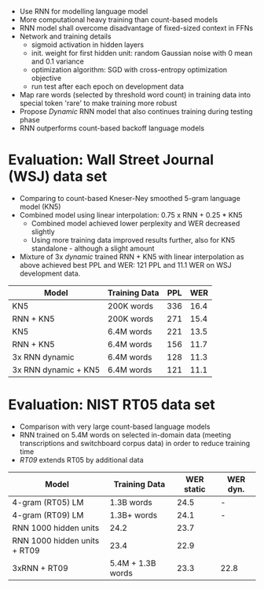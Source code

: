 * Use RNN for modelling language model
* More computational heavy training than count-based models
* RNN model shall overcome disadvantage of fixed-sized context in FFNs
* Network and training details
    * sigmoid activation in hidden layers
    * init. weight for first hidden unit: random Gaussian noise with 0 mean and 0.1 variance
    * optimization algorithm: SGD with cross-entropy optimization objective
    * run test after each epoch on development data
* Map rare words (selected by threshold word count) in training data into special token 'rare' to make training more robust
* Propose *Dynamic* RNN model that also continues training during testing phase
* RNN outperforms count-based backoff language models

# Evaluation: Wall Street Journal (WSJ) data set
* Comparing to count-based Kneser-Ney smoothed 5-gram language model (KN5)
* Combined model using linear interpolation: 0.75 x RNN + 0.25 * KN5
    * Combined model achieved lower perplexity and WER decreased slightly
    * Using more training data improved results further, also for KN5 standalone - although a slight amount
* Mixture of 3x *dynamic* trained RNN + KN5 with linear interpolation as above achieved best PPL and WER: 121 PPL and 11.1 WER on WSJ development data.

Model|Training Data|PPL|WER
-----|-------------|---|-------
KN5  | 200K words  |336|16.4
RNN + KN5 | 200K words | 271 | 15.4
KN5  | 6.4M words  |221|13.5
RNN + KN5 | 6.4M words | 156 | 11.7
3x RNN dynamic|6.4M words|128|11.3
3x RNN dynamic + KN5|6.4M words|121|11.1

# Evaluation: NIST RT05 data set
* Comparison with very large count-based language models
* RNN trained on 5.4M words on selected in-domain data (meeting transcriptions and switchboard corpus data) in order to reduce training time
* *RT09* extends RT05 by additional data

Model|Training Data|WER static|WER dyn.
-----|-------------|----------|-------
4-gram (RT05) LM|1.3B words|24.5|-
4-gram (RT09) LM|1.3B+ words|24.1|-
RNN 1000 hidden units | 24.2|23.7
RNN 1000 hidden units + RT09 | 23.4|22.9
3xRNN + RT09|5.4M + 1.3B words|23.3|22.8

